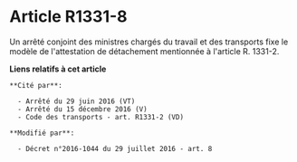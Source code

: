 # Article R1331-8

Un arrêté conjoint des ministres chargés du travail et des transports fixe le modèle de l'attestation de détachement
mentionnée à l'article R. 1331-2.

**Liens relatifs à cet article**

	**Cité par**:

	  - Arrêté du 29 juin 2016 (VT)
	  - Arrêté du 15 décembre 2016 (V)
	  - Code des transports - art. R1331-2 (VD)

	**Modifié par**:

	  - Décret n°2016-1044 du 29 juillet 2016 - art. 8
